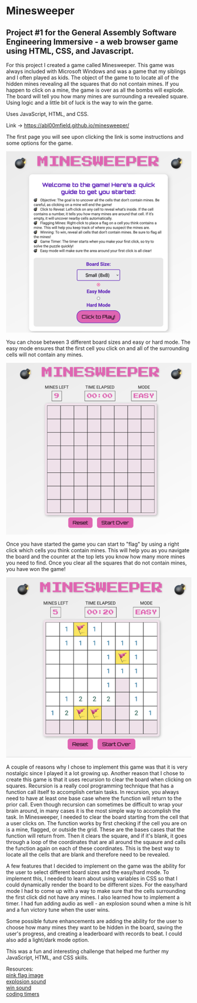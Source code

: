 # Minesweeper

## Project #1 for the General Assembly Software Engineering Immersive - a web browser game using HTML, CSS, and Javascript.

For this project I created a game called Minesweeper. This game was always included with Microsoft Windows and was a game that my siblings and I often played as kids. The object of the game to to locate all of the hidden mines revealing all the squares that do not contain mines. If you happen to click on a mine, the game is over as all the bombs will explode. The board will tell you how many mines are surrounding a revealed square. Using logic and a little bit of luck is the way to win the game.

Uses JavaScript, HTML, and CSS.

Link -> https://abl00mfield.github.io/minesweeper/

The first page you will see upon clicking the link is some instructions and some options for the game.

!["opening screen"](assets/images/Screenshot1.png)

You can chose between 3 different board sizes and easy or hard mode. The easy mode ensures that the first cell you click on and all of the surrounding cells will not contain any mines.

!["blank game board"](assets/images/Screenshot2.png)

Once you have started the game you can start to "flag" by using a right click which cells you think contain mines. This will help you as you navigate the board and the counter at the top lets you know how many more mines you need to find. Once you clear all the squares that do not contain mines, you have won the game!

!["game in play"](assets/images/Screenshot3.png)

A couple of reasons why I chose to implement this game was that it is very nostalgic since I played it a lot growing up. Another reason that I chose to create this game is that it uses recursion to clear the board when clicking on squares. Recursion is a really cool programming technique that has a function call itself to accomplish certain tasks. In recursion, you always need to have at least one base case where the function will return to the prior call. Even though recursion can sometimes be difficult to wrap your brain around, in many cases it is the most simple way to accomplish the task. In Minesweeper, I needed to clear the board starting from the cell that a user clicks on. The function works by first checking if the cell you are on is a mine, flagged, or outside the grid. These are the bases cases that the function will return from. Then it clears the square, and if it's blank, it goes through a loop of the coordinates that are all around the squaure and calls the function again on each of these coordinates. This is the best way to locate all the cells that are blank and therefore need to be revealed.

A few features that I decided to implement on the game was the ability for the user to select different board sizes and the easy/hard mode. To implement this, I needed to learn about using variables in CSS so that I could dynamically render the board to be different sizes. For the easy/hard mode I had to come up with a way to make sure that the cells surrounding the first click did not have any mines. I also learned how to implement a timer. I had fun adding audio as well - an explosion sound when a mine is hit and a fun victory tune when the user wins.

Some possible future enhancements are adding the ability for the user to choose how many mines they want to be hidden in the board, saving the user's progress, and creating a leaderboard with records to beat. I could also add a light/dark mode option.

This was a fun and interesting challenge that helped me further my JavaScript, HTML, and CSS skills.

Resources:<br>
[pink flag image](https://www.shareicon.net/flag-pink-mapmarker-66821) <br>
[explosion sound](https://pixabay.com/sound-effects/medium-explosion-40472/) <br>
[win sound](https://pixabay.com/sound-effects/marimba-win-e-3-209687/)<br>
[coding timers](https://www.w3schools.com/js/js_timing.asp)
